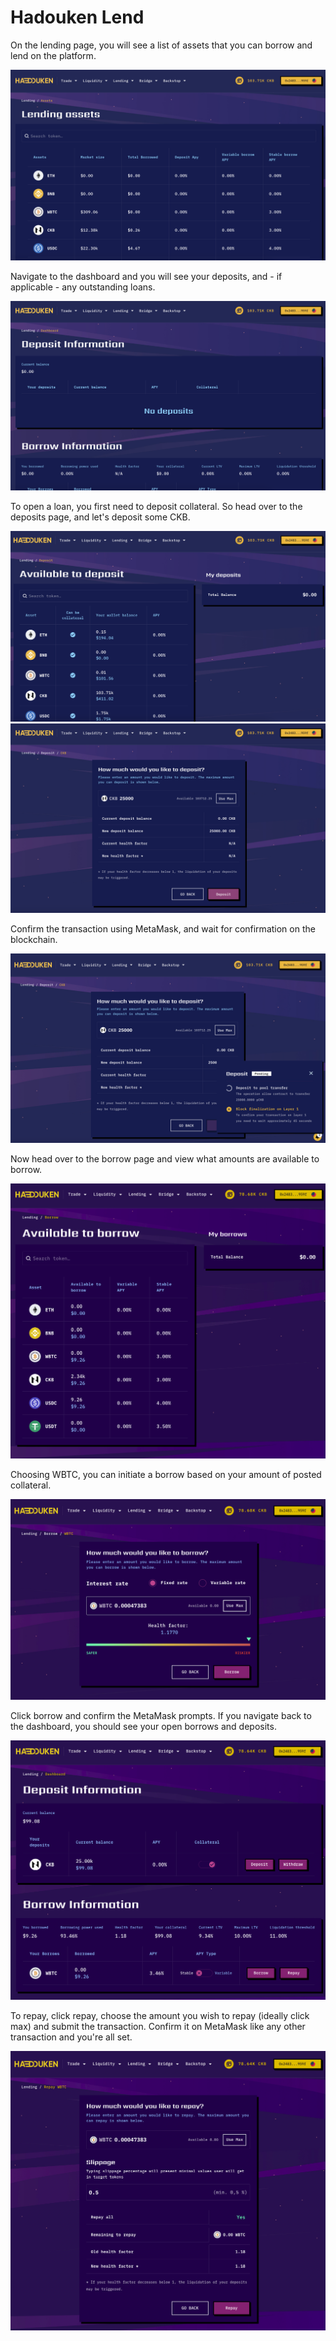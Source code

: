 # Hadouken Lend

On the lending page, you will see a list of assets that you can borrow and lend on the platform.

![](<../.gitbook/assets/image (2) (1).png>)

Navigate to the dashboard and you will see your deposits, and - if applicable - any outstanding loans.

![](<../.gitbook/assets/image (6).png>)

To open a loan, you first need to deposit collateral. So head over to the deposits page, and let's deposit some CKB.

![](<../.gitbook/assets/image (20).png>)<img src="../.gitbook/assets/image (5).png" alt="" data-size="original">

Confirm the transaction using MetaMask, and wait for confirmation on the blockchain.

![](<../.gitbook/assets/image (38).png>)

Now head over to the borrow page and view what amounts are available to borrow.

![](<../.gitbook/assets/image (4).png>)

Choosing WBTC, you can initiate a borrow based on your amount of posted collateral.

![](<../.gitbook/assets/image (2) (2).png>)

Click borrow and confirm the MetaMask prompts. If you navigate back to the dashboard, you should see your open borrows and deposits.

![](<../.gitbook/assets/image (1).png>)

To repay, click repay, choose the amount you wish to repay (ideally click max) and submit the transaction. Confirm it on MetaMask like any other transaction and you're all set.

![](../.gitbook/assets/image.png)
